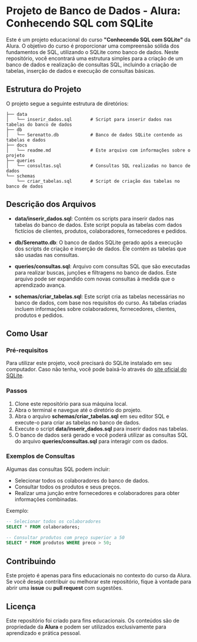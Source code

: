 # Projeto de Banco de Dados - Alura: Conhecendo SQL com SQLite

Este é um projeto educacional do curso **"Conhecendo SQL com SQLite"** da Alura. O objetivo do curso é proporcionar uma compreensão sólida dos fundamentos de SQL, utilizando o SQLite como banco de dados. Neste repositório, você encontrará uma estrutura simples para a criação de um banco de dados e realização de consultas SQL, incluindo a criação de tabelas, inserção de dados e execução de consultas básicas.

## Estrutura do Projeto

O projeto segue a seguinte estrutura de diretórios:

```text
├── data
│   └── inserir_dados.sql       # Script para inserir dados nas tabelas do banco de dados
├── db
│   └── Serenatto.db            # Banco de dados SQLite contendo as tabelas e dados
├── docs
│   └── readme.md               # Este arquivo com informações sobre o projeto
├── queries
│   └── consultas.sql           # Consultas SQL realizadas no banco de dados
└── schemas
    └── criar_tabelas.sql       # Script de criação das tabelas no banco de dados
```

## Descrição dos Arquivos

- **data/inserir_dados.sql**: Contém os scripts para inserir dados nas tabelas do banco de dados. Este script popula as tabelas com dados fictícios de clientes, produtos, colaboradores, fornecedores e pedidos.

- **db/Serenatto.db**: O banco de dados SQLite gerado após a execução dos scripts de criação e inserção de dados. Ele contém as tabelas que são usadas nas consultas.

- **queries/consultas.sql**: Arquivo com consultas SQL que são executadas para realizar buscas, junções e filtragens no banco de dados. Este arquivo pode ser expandido com novas consultas à medida que o aprendizado avança.

- **schemas/criar_tabelas.sql**: Este script cria as tabelas necessárias no banco de dados, com base nos requisitos do curso. As tabelas criadas incluem informações sobre colaboradores, fornecedores, clientes, produtos e pedidos.

## Como Usar

### Pré-requisitos

Para utilizar este projeto, você precisará do SQLite instalado em seu computador. Caso não tenha, você pode baixá-lo através do [site oficial do SQLite](https://www.sqlite.org/download.html).

### Passos

1. Clone este repositório para sua máquina local.
2. Abra o terminal e navegue até o diretório do projeto.
3. Abra o arquivo **schemas/criar_tabelas.sql** em seu editor SQL e execute-o para criar as tabelas no banco de dados.
4. Execute o script **data/inserir_dados.sql** para inserir dados nas tabelas.
5. O banco de dados será gerado e você poderá utilizar as consultas SQL do arquivo **queries/consultas.sql** para interagir com os dados.

### Exemplos de Consultas

Algumas das consultas SQL podem incluir:

- Selecionar todos os colaboradores do banco de dados.
- Consultar todos os produtos e seus preços.
- Realizar uma junção entre fornecedores e colaboradores para obter informações combinadas.
  
Exemplo:

```sql
-- Selecionar todos os colaboradores
SELECT * FROM colaboradores;

-- Consultar produtos com preço superior a 50
SELECT * FROM produtos WHERE preco > 50;
```
## Contribuindo

Este projeto é apenas para fins educacionais no contexto do curso da Alura. Se você deseja contribuir ou melhorar este repositório, fique à vontade para abrir uma **issue** ou **pull request** com sugestões.

## Licença

Este repositório foi criado para fins educacionais. Os conteúdos são de propriedade da **Alura** e podem ser utilizados exclusivamente para aprendizado e prática pessoal.
